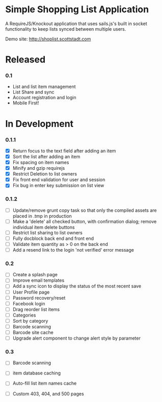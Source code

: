 Simple Shopping List Application
================================

A RequireJS/Knockout application that uses sails.js's built in socket functionality to keep lists synced between multiple users.

Demo site: http://shoplist.scottstadt.com

# Released

### 0.1

 - List and list item management
 - List Share and sync
 - Account registration and login
 - Mobile First!

# In Development

### 0.1.1

 - [x] Return focus to the text field after adding an item
 - [x] Sort the list after adding an item
 - [x] Fix spacing on item names
 - [x] Minify and gzip requirejs
 - [x] Restrict Deletion to list owners
 - [x] Fix front end validation for user and session
 - [x] Fix bug in enter key submission on list view

### 0.1.2

 - [ ] Update/remove grunt copy task so that only the compiled assets are placed in .tmp in production
 - [ ] Make a 'delete' all checked button, with confirmation dialog; remove individual item delete buttons
 - [ ] Restrict list sharing to list owners
 - [ ] Fully docblock back end and front end
 - [ ] Validate item quantity as > 0 on the back end
 - [ ] Add a resend link to the login 'not verified' error message

### 0.2

 - [ ] Create a splash page
 - [ ] Improve email templates
 - [ ] Add a sync icon to display the status of the most recent save
 - [ ] User Profile page
 - [ ] Password recovery/reset
 - [ ] Facebook login
 - [ ] Drag reorder list items
 - [ ] Categories
 - [ ] Sort by category
 - [ ] Barcode scanning
 - [ ] Barcode site cache
 - [ ] Upgrade alert component to change alert style by parameter

### 0.3

 - [ ] Barcode scanning
 - [ ] item database caching
 - [ ] Auto-fill list item names cache
 - [ ] Custom 403, 404, and 500 pages


